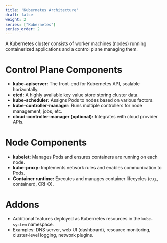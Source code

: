 ```yaml
---
title: 'Kubernetes Architecture'
draft: false
weight: 2
series: ["Kubernetes"]
series_order: 2
---
```


A Kubernetes cluster consists of worker machines (nodes) running containerized applications and a control plane managing them.

# Control Plane Components

- **kube-apiserver:** The front-end for Kubernetes API, scalable horizontally.
- **etcd:** A highly available key value store storing cluster data.
- **kube-scheduler:** Assigns Pods to nodes based on various factors.
- **kube-controller-manager:** Runs multiple controllers for node management, jobs, etc.
- **cloud-controller-manager (optional):** Integrates with cloud provider APIs.

# Node Components

- **kubelet:** Manages Pods and ensures containers are running on each node.
- **kube-proxy:** Implements network rules and enables communication to Pods.
- **Container runtime:** Executes and manages container lifecycles (e.g., containerd, CRI-O).

# Addons

- Additional features deployed as Kubernetes resources in the `kube-system` namespace.
- Examples: DNS server, web UI (dashboard), resource monitoring, cluster-level logging, network plugins.